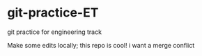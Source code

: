 # git-practice-ET

git practice for engineering track

Make some edits locally;
this repo is cool!
i want a merge conflict
